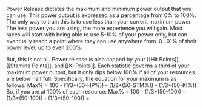 Power Release dictates the maximum and minimum power output that you can use. This power output is expressed as a percentage from 0% to 100%. The only way to train this is to use less than your current maximum power. The less power you are using, the more experience you will gain. Most races will start with being able to use 5-10% of your power only, but can eventually reach a point where they can use anywhere from .0...01% of their power level, up to even 200%. 

But, this is not all. Power release is also capped by your [[Hit Points]], [[Stamina Points]], and [[Ki Points]]. Each statistic governs a third of your maximum power output, but it only dips below 100% if all of your resources are below half full. Specifically, the equation for your maximum is as follows:
Max% = 100 - (1/3*(50-HP%)) - (1/3*(50-STM%)) - (1/3*(50-KI%))
So, if you are at 100% of each resource:
Max% = 100 - (1/3*(50-100)) - (1/3*(50-100)) - (1/3*(50-100)) = 